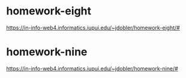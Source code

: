 # homework-eight
https://in-info-web4.informatics.iupui.edu/~jdobler/homework-eight/#

# homework-nine
https://in-info-web4.informatics.iupui.edu/~jdobler/homework-nine/#
